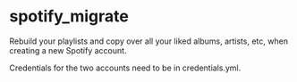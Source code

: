 # spotify_migrate
Rebuild your playlists and copy over all your liked albums, artists, etc, when creating a new Spotify account.

Credentials for the two accounts need to be in credentials.yml.
